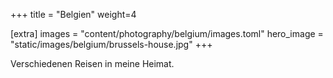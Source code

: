 +++
title = "Belgien"
weight=4

[extra]
images = "content/photography/belgium/images.toml"
hero_image = "static/images/belgium/brussels-house.jpg"
+++

Verschiedenen Reisen in meine Heimat.
